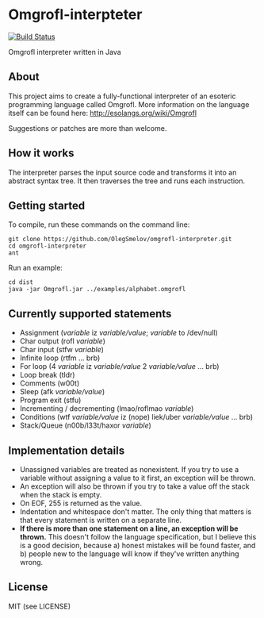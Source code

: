 Omgrofl-interpteter
===================

[![Build Status](https://travis-ci.org/OlegSmelov/omgrofl-interpreter.svg?branch=master)](https://travis-ci.org/OlegSmelov/omgrofl-interpreter)

Omgrofl interpreter written in Java

About
-----

This project aims to create a fully-functional interpreter of an esoteric
programming language called Omgrofl. More information on the language itself
can be found here: http://esolangs.org/wiki/Omgrofl

Suggestions or patches are more than welcome.

How it works
------------

The interpreter parses the input source code and transforms it into an abstract
syntax tree. It then traverses the tree and runs each instruction.

Getting started
---------------

To compile, run these commands on the command line:
```
git clone https://github.com/OlegSmelov/omgrofl-interpreter.git
cd omgrofl-interpreter
ant
```

Run an example:
```
cd dist
java -jar Omgrofl.jar ../examples/alphabet.omgrofl
```

Currently supported statements
------------------------------

+ Assignment (*variable* iz *variable/value*; *variable* to /dev/null)
+ Char output (rofl *variable*)
+ Char input (stfw *variable*)
+ Infinite loop (rtfm ... brb)
+ For loop (4 *variable* iz *variable/value* 2 *variable/value* ... brb)
+ Loop break (tldr)
+ Comments (w00t)
+ Sleep (afk *variable/value*)
+ Program exit (stfu)
+ Incrementing / decrementing (lmao/roflmao *variable*)
+ Conditions (wtf *variable/value* iz (nope) liek/uber *variable/value* ... brb)
+ Stack/Queue (n00b/l33t/haxor *variable*)

Implementation details
----------------------

* Unassigned variables are treated as nonexistent. If you try to use a variable
    without assigning a value to it first, an exception will be thrown.
* An exception will also be thrown if you try to take a value off the stack when
    the stack is empty.
* On EOF, 255 is returned as the value.
* Indentation and whitespace don't matter. The only thing that matters is that
    every statement is written on a separate line.
* **If there is more than one statement on a line, an exception will be thrown.**
    This doesn't follow the language specification, but I believe this is a good
    decision, because a) honest mistakes will be found faster, and b) people new
    to the language will know if they've written anything wrong.

License
-------

MIT (see LICENSE)
